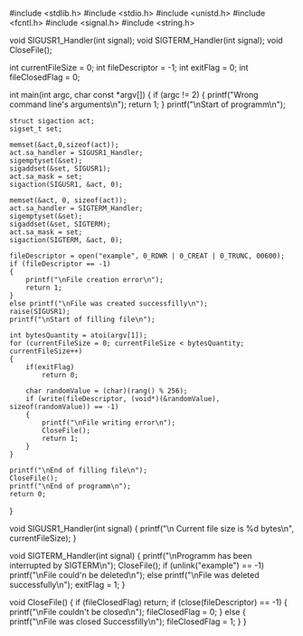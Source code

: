 #include <stdlib.h>
#include <stdio.h>
#include <unistd.h>
#include <fcntl.h>
#include <signal.h>
#include <string.h>

void SIGUSR1_Handler(int signal);
void SIGTERM_Handler(int signal);
void CloseFile();

int currentFileSize = 0;
int fileDescriptor = -1;
int exitFlag = 0;
int fileClosedFlag = 0;

int main(int argc, char const *argv[])
{
    if (argc != 2)
    {
        printf("Wrong command line's arguments\n");
        return 1;
    }
    printf("\nStart of programm\n");

    struct sigaction act;
    sigset_t set;

    memset(&act,0,sizeof(act));
    act.sa_handler = SIGUSR1_Handler;
    sigemptyset(&set);
    sigaddset(&set, SIGUSR1);
    act.sa_mask = set;
    sigaction(SIGUSR1, &act, 0);

    memset(&act, 0, sizeof(act));
    act.sa_handler = SIGTERM_Handler;
    sigemptyset(&set);
    sigaddset(&set, SIGTERM);
    act.sa_mask = set;
    sigaction(SIGTERM, &act, 0);

    fileDescriptor = open("example", 0_RDWR | 0_CREAT | 0_TRUNC, 00600);
    if (fileDescriptor == -1)
    {
        printf("\nFile creation error\n");
        return 1;
    }
    else printf("\nFile was created successfilly\n");
    raise(SIGUSR1);
    printf("\nStart of filling file\n");

    int bytesQuantity = atoi(argv[1]);
    for (currentFileSize = 0; currentFileSize < bytesQuantity; currentFileSize++)
    {
        if(exitFlag)
            return 0;

        char randomValue = (char)(rang() % 256);
        if (write(fileDescriptor, (void*)(&randomValue), sizeof(randomValue)) == -1)
        {
            printf("\nFile writing error\n");
            CloseFile();
            return 1;
        }
    }

    printf("\nEnd of filling file\n");
    CloseFile();
    printf("\nEnd of programm\n");
    return 0;
}

void SIGUSR1_Handler(int signal)
{
    printf("\n Current file size is %d bytes\n", currentFileSize);
}

void SIGTERM_Handler(int signal)
{
    printf("\nProgramm has been interrupted by SIGTERM\n");
    CloseFile();
    if (unlink("example") == -1)
        printf("\nFile could'n be deleted\n");
    else
        printf("\nFile was deleted successfully\n");
    exitFlag = 1;
}

void CloseFile()
{
    if (fileClosedFlag)
        return;
    if (close(fileDescriptor) == -1)
    {
        printf("\nFile couldn't be closed\n");
        fileClosedFlag = 0;
    }
    else
    {
        printf("\nFile was closed Successfilly\n");
        fileClosedFlag = 1;
    }
}

